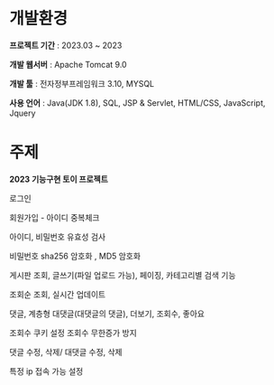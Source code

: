 # 개발환경
**프로젝트 기간** : 2023.03 ~ 2023

**개발 웹서버** : Apache Tomcat 9.0

**개발 툴** : 전자정부프레임워크 3.10, MYSQL

**사용 언어** : Java(JDK 1.8), SQL, JSP & Servlet, HTML/CSS, JavaScript, Jquery

# 주제
**2023 기능구현 토이 프로젝트**

로그인

회원가입 - 아이디 중복체크

아이디, 비밀번호 유효성 검사

비밀번호 sha256 암호화 , MD5 암호화

게시판 조회, 글쓰기(파일 업로드 가능), 페이징, 카테고리별 검색 기능

조회순 조회, 실시간 업데이트

댓글, 계층형 대댓글(대댓글의 댓글), 더보기, 조회수, 좋아요

조회수 쿠키 설정 조회수 무한증가 방지

댓글 수정, 삭제/ 대댓글 수정, 삭제

특정 ip 접속 가능 설정


